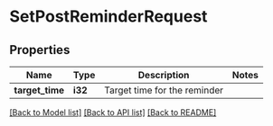 # SetPostReminderRequest

## Properties

Name | Type | Description | Notes
------------ | ------------- | ------------- | -------------
**target_time** | **i32** | Target time for the reminder | 

[[Back to Model list]](../README.md#documentation-for-models) [[Back to API list]](../README.md#documentation-for-api-endpoints) [[Back to README]](../README.md)


